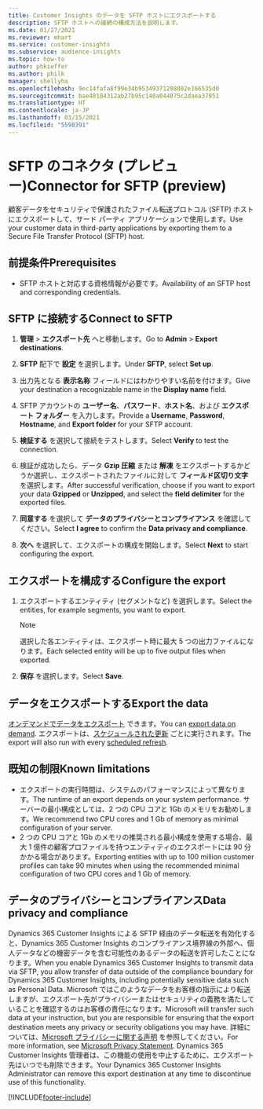 ```yaml
---
title: Customer Insights のデータを SFTP ホストにエクスポートする
description: SFTP ホストへの接続の構成方法を説明します。
ms.date: 01/27/2021
ms.reviewer: mhart
ms.service: customer-insights
ms.subservice: audience-insights
ms.topic: how-to
author: phkieffer
ms.author: philk
manager: shellyha
ms.openlocfilehash: 9ec14fafa8f99e34b95349371298082e166535d0
ms.sourcegitcommit: bae40184312ab27b95c140a044875c2daea37951
ms.translationtype: HT
ms.contentlocale: ja-JP
ms.lasthandoff: 03/15/2021
ms.locfileid: "5598391"
---
```

# <a name="connector-for-sftp-preview"></a><span data-ttu-id="12498-103">SFTP のコネクタ (プレビュー)</span><span class="sxs-lookup"><span data-stu-id="12498-103">Connector for SFTP (preview)</span></span>

<span data-ttu-id="12498-104">顧客データをセキュリティで保護されたファイル転送プロトコル (SFTP) ホストにエクスポートして、サード パーティ アプリケーションで使用します。</span><span class="sxs-lookup"><span data-stu-id="12498-104">Use your customer data in third-party applications by exporting them to a Secure File Transfer Protocol (SFTP) host.</span></span>

## <a name="prerequisites"></a><span data-ttu-id="12498-105">前提条件</span><span class="sxs-lookup"><span data-stu-id="12498-105">Prerequisites</span></span>

- <span data-ttu-id="12498-106">SFTP ホストと対応する資格情報が必要です。</span><span class="sxs-lookup"><span data-stu-id="12498-106">Availability of an SFTP host and corresponding credentials.</span></span>

## <a name="connect-to-sftp"></a><span data-ttu-id="12498-107">SFTP に接続する</span><span class="sxs-lookup"><span data-stu-id="12498-107">Connect to SFTP</span></span>

1. <span data-ttu-id="12498-108">**管理** > **エクスポート先** へと移動します。</span><span class="sxs-lookup"><span data-stu-id="12498-108">Go to **Admin** > **Export destinations**.</span></span>

1. <span data-ttu-id="12498-109">**SFTP** 配下で **設定** を選択します。</span><span class="sxs-lookup"><span data-stu-id="12498-109">Under **SFTP**, select **Set up**.</span></span>

1. <span data-ttu-id="12498-110">出力先となる **表示名称** フィールドにはわかりやすい名前を付けます。</span><span class="sxs-lookup"><span data-stu-id="12498-110">Give your destination a recognizable name in the **Display name** field.</span></span>

1. <span data-ttu-id="12498-111">SFTP アカウントの **ユーザー名**、**パスワード**、**ホスト名**、および **エクスポート フォルダー** を入力します。</span><span class="sxs-lookup"><span data-stu-id="12498-111">Provide a **Username**, **Password**, **Hostname**, and **Export folder** for your SFTP account.</span></span>

1. <span data-ttu-id="12498-112">**検証する** を選択して接続をテストします。</span><span class="sxs-lookup"><span data-stu-id="12498-112">Select **Verify** to test the connection.</span></span>

1. <span data-ttu-id="12498-113">検証が成功したら、データ **Gzip 圧縮** または **解凍** をエクスポートするかどうか選択し、エクスポートされたファイルに対して **フィールド区切り文字** を選択します。</span><span class="sxs-lookup"><span data-stu-id="12498-113">After successful verification, choose if you want to export your data **Gzipped** or **Unzipped**, and select the **field delimiter** for the exported files.</span></span>

1. <span data-ttu-id="12498-114">**同意する** を選択して **データのプライバシーとコンプライアンス** を確認してください。</span><span class="sxs-lookup"><span data-stu-id="12498-114">Select **I agree** to confirm the **Data privacy and compliance**.</span></span>

1. <span data-ttu-id="12498-115">**次へ** を選択して、エクスポートの構成を開始します。</span><span class="sxs-lookup"><span data-stu-id="12498-115">Select **Next** to start configuring the export.</span></span>

## <a name="configure-the-export"></a><span data-ttu-id="12498-116">エクスポートを構成する</span><span class="sxs-lookup"><span data-stu-id="12498-116">Configure the export</span></span>

1. <span data-ttu-id="12498-117">エクスポートするエンティティ (セグメントなど) を選択します。</span><span class="sxs-lookup"><span data-stu-id="12498-117">Select the entities, for example segments, you want to export.</span></span>

   > [!NOTE]
   > <span data-ttu-id="12498-118">選択した各エンティティは、エクスポート時に最大 5 つの出力ファイルになります。</span><span class="sxs-lookup"><span data-stu-id="12498-118">Each selected entity will be up to five output files when exported.</span></span> 

1. <span data-ttu-id="12498-119">**保存** を選択します。</span><span class="sxs-lookup"><span data-stu-id="12498-119">Select **Save**.</span></span>

## <a name="export-the-data"></a><span data-ttu-id="12498-120">データをエクスポートする</span><span class="sxs-lookup"><span data-stu-id="12498-120">Export the data</span></span>

<span data-ttu-id="12498-121">[オンデマンドでデータをエクスポート](export-destinations.md) できます。</span><span class="sxs-lookup"><span data-stu-id="12498-121">You can [export data on demand](export-destinations.md).</span></span> <span data-ttu-id="12498-122">エクスポートは、[スケジュールされた更新](system.md#schedule-tab) ごとに実行されます。</span><span class="sxs-lookup"><span data-stu-id="12498-122">The export will also run with every [scheduled refresh](system.md#schedule-tab).</span></span>

## <a name="known-limitations"></a><span data-ttu-id="12498-123">既知の制限</span><span class="sxs-lookup"><span data-stu-id="12498-123">Known limitations</span></span>

- <span data-ttu-id="12498-124">エクスポートの実行時間は、システムのパフォーマンスによって異なります。</span><span class="sxs-lookup"><span data-stu-id="12498-124">The runtime of an export depends on your system performance.</span></span> <span data-ttu-id="12498-125">サーバーの最小構成としては、2 つの CPU コアと 1Gb のメモリをお勧めします。</span><span class="sxs-lookup"><span data-stu-id="12498-125">We recommend two CPU cores and 1 Gb of memory as minimal configuration of your server.</span></span> 
- <span data-ttu-id="12498-126">2 つの CPU コアと 1Gb のメモリの推奨される最小構成を使用する場合、最大 1 億件の顧客プロファイルを持つエンティティのエクスポートには 90 分かかる場合があります。</span><span class="sxs-lookup"><span data-stu-id="12498-126">Exporting entities with up to 100 million customer profiles can take 90 minutes when using the recommended minimal configuration of two CPU cores and 1 Gb of memory.</span></span> 

## <a name="data-privacy-and-compliance"></a><span data-ttu-id="12498-127">データのプライバシーとコンプライアンス</span><span class="sxs-lookup"><span data-stu-id="12498-127">Data privacy and compliance</span></span>

<span data-ttu-id="12498-128">Dynamics 365 Customer Insights による SFTP 経由のデータ転送を有効化すると、Dynamics 365 Customer Insights のコンプライアンス境界線の外部へ、個人データなどの機密データを含む可能性のあるデータの転送を許可したことになります。</span><span class="sxs-lookup"><span data-stu-id="12498-128">When you enable Dynamics 365 Customer Insights to transmit data via SFTP, you allow transfer of data outside of the compliance boundary for Dynamics 365 Customer Insights, including potentially sensitive data such as Personal Data.</span></span> <span data-ttu-id="12498-129">Microsoft ではこのようなデータをお客様の指示により転送しますが、エクスポート先がプライバシーまたはセキュリティの義務を満たしていることを確認するのはお客様の責任になります。</span><span class="sxs-lookup"><span data-stu-id="12498-129">Microsoft will transfer such data at your instruction, but you are responsible for ensuring that the export destination meets any privacy or security obligations you may have.</span></span> <span data-ttu-id="12498-130">詳細については、[Microsoft プライバシーに関する声明](https://go.microsoft.com/fwlink/?linkid=396732) を参照してください。</span><span class="sxs-lookup"><span data-stu-id="12498-130">For more information, see [Microsoft Privacy Statement](https://go.microsoft.com/fwlink/?linkid=396732).</span></span>
<span data-ttu-id="12498-131">Dynamics 365 Customer Insights 管理者は、この機能の使用を中止するために、エクスポート先はいつでも削除できます。</span><span class="sxs-lookup"><span data-stu-id="12498-131">Your Dynamics 365 Customer Insights Administrator can remove this export destination at any time to discontinue use of this functionality.</span></span>


[!INCLUDE[footer-include](../includes/footer-banner.md)]